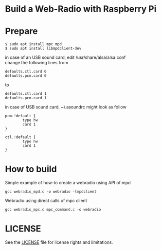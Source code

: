 # Build a Web-Radio with Raspberry Pi
# Prepare
```
$ sudo apt install mpc mpd  
$ sudo apt install libmpdclient-dev  
```
in case of an USB sound card, edit /usr/share/alsa/alsa.conf  
change the following lines from
```
defaults.ctl.card 0
defaults.pcm.card 0
```  
to
```
defaults.ctl.card 1
defaults.pcm.card 1
```
in case of USB sound card, ~/.asoundrc might look as follow
```
pcm.!default {
        type hw
        card 1
}

ctl.!default {
        type hw
        card 1
}
```

# How to build
Simple example of how-to create a webradio using API of mpd
```
gcc webradio_mpd.c -o webradio -lmpdclient
```
Webradio using direct calls of mpc client
```
gcc webradio_mpc.c mpc_command.c -o webradio
```
# LICENSE

See the [LICENSE](../LICENSE.md) file for license rights and limitations.
